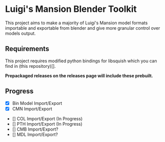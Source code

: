 # Luigi's Mansion Blender Toolkit

This project aims to make a majority of Luigi's Mansion model formats importable and exportable from blender and give more granular control
over models output.

## Requirements
This project requires modified python bindings for libsquish which you can find in (this repository)[].

**Prepackaged releases on the releases page will include these prebuilt.**

## Progress
- [x] Bin Model Import/Export
- [x] CMN Import/Export
- [] COL Import/Export (In Progress)
- [] PTH Import/Export (In Progress)
- [] CMB Import/Export?
- [] MDL Import/Export?
